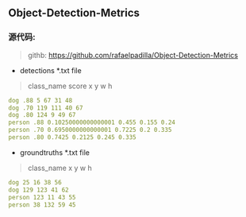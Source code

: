 ## Object-Detection-Metrics
### 源代码:

> githb: https://github.com/rafaelpadilla/Object-Detection-Metrics

- detections *.txt file
> class_name score x y w h
```yaml
dog .88 5 67 31 48
dog .70 119 111 40 67
dog .80 124 9 49 67
person .88 0.10250000000000001 0.455 0.155 0.24
person .70 0.6950000000000001 0.7225 0.2 0.335
person .80 0.7425 0.2125 0.245 0.335
```

- groundtruths *.txt file
> class_name x y w h

```yaml
dog 25 16 38 56
dog 129 123 41 62
person 123 11 43 55
person 38 132 59 45
```